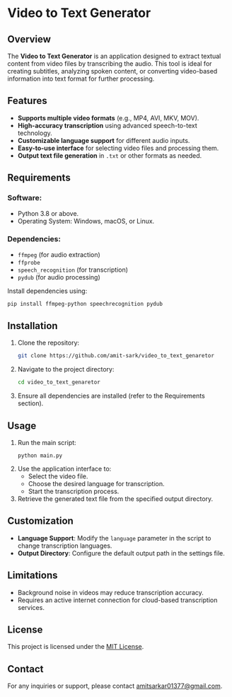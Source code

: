 # Video to Text Generator

## Overview
The **Video to Text Generator** is an application designed to extract textual content from video files by transcribing the audio. This tool is ideal for creating subtitles, analyzing spoken content, or converting video-based information into text format for further processing.

## Features
- **Supports multiple video formats** (e.g., MP4, AVI, MKV, MOV).
- **High-accuracy transcription** using advanced speech-to-text technology.
- **Customizable language support** for different audio inputs.
- **Easy-to-use interface** for selecting video files and processing them.
- **Output text file generation** in `.txt` or other formats as needed.

## Requirements
### Software:
- Python 3.8 or above.
- Operating System: Windows, macOS, or Linux.

### Dependencies:
- `ffmpeg` (for audio extraction)
- `ffprobe`
- `speech_recognition` (for transcription)
- `pydub` (for audio processing)

Install dependencies using:
```bash
pip install ffmpeg-python speechrecognition pydub
```

## Installation
1. Clone the repository:
   ```bash
   git clone https://github.com/amit-sark/video_to_text_genaretor
   ```
2. Navigate to the project directory:
   ```bash
   cd video_to_text_genaretor
   ```
3. Ensure all dependencies are installed (refer to the Requirements section).

## Usage
1. Run the main script:
   ```
   python main.py
   ```
2. Use the application interface to:
   - Select the video file.
   - Choose the desired language for transcription.
   - Start the transcription process.
3. Retrieve the generated text file from the specified output directory.


## Customization
- **Language Support**: Modify the `language` parameter in the script to change transcription languages.
- **Output Directory**: Configure the default output path in the settings file.

## Limitations
- Background noise in videos may reduce transcription accuracy.
- Requires an active internet connection for cloud-based transcription services.


## License
This project is licensed under the [MIT License](LICENSE).

## Contact
For any inquiries or support, please contact [amitsarkar01377@gmail.com](mailto:amitsarkar01377@gmail.com).